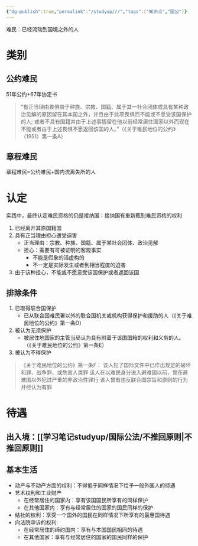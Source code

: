```yaml
---
{"dg-publish":true,"permalink":"/studyup///","tags":["知识点","国公"]}
---
```


难民：已经流动到国境之外的人
# 类别
## 公约难民
51年公约+67年协定书
>“有正当理由畏惧由于种族、宗教、国籍、属于其一社会团体或具有某种政治见解的原因留在其本国之外，并且由于此项畏惧而不能或不愿受该国保护的人; 或者不具有国籍并由于上述事情留在他以前经常居住国家以外而现在不能或者由于上述畏惧不愿返回该国的人。”（《关于难民地位的公约》（1951）第一条A）
## 章程难民
章程难民=公约难民+国内流离失所的人
# 认定
实践中，最终认定难民资格的仍是接纳国：接纳国有重新甄别难民资格的权利
1. 已经离开其原国籍国
2. 具有正当理由担心遭受迫害
	- 正当理由：宗教、种族、国籍、属于某社会团体、政治见解
	- 担心：需要有可被证明的客观事实
		- 不能是假象的活虚构的
		- 不一定是实际发生或者到相当程度的迫害
3. 由于该种担心，不能或不愿意受该国保护或者返回该国
## 排除条件
1. 已取得联合国保护
	- 已从联合国难民署以外的联合国机关或机构获得保护和援助的人（《关于难民地位的公约》第一条D）
2. 被认为无须保护
	 - 被居住地国家的主管当局认为具有附着于该国国箱的权利和义务的人。（《关于难民地位的公约》第一条E）
3. 被认为不得保护
>《关于难民地位的公约》第一条F：
>该人犯了国际文件中已作出规定的破坏和罪、战争罪、或危害人类罪
>该人在以难民身分进入避难国以前，曾在避难国以外犯过严重的非政治性罪行
>该人曾有违反联合国宗旨和原则的行为并经认为有罪
# 待遇
## 出入境：[[学习笔记studyup/国际公法/不推回原则\|不推回原则]]
## 基本生活
- 动产与不动产方面的权利：不得低于同样情况下给予一般外国人的待遇
- 艺术权利和工业财产
	- 在经常居住的国家内：享有该国国民所享有的同样保护
	- 在其他国家内：享有与经常居住的国家的国民同样的保护
- 结社的权利：享受一个国外的国民在同样情况下所享有的最惠国待遇
- 向法院申诉的权利:
	- 在经常居住的缔约国内：享有与本国国民相同的待遇
	- 在其他国家：享有与经常居住的国家的国民同样的保护